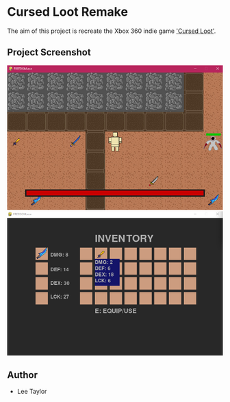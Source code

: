 # Cursed Loot Remake

The aim of this project is recreate the Xbox 360 indie game 
['Cursed Loot'](https://www.youtube.com/watch?v=-aAaU1yeKnQ&t=6257s&ab_channel=iPlayRetro).

## Project Screenshot
![In-game screenshot as of 03/03/2023](/images/03032023.png)
![In-game screenshot as of 03/03/2023](/images/03032023_2.png)

## Author
* Lee Taylor